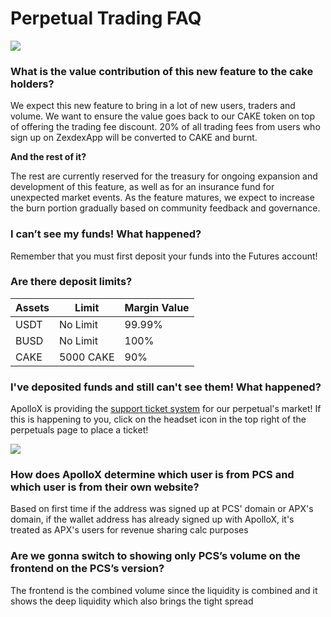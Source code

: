 # Perpetual Trading FAQ

![](../../../.gitbook/assets/general-faq-header.png)

### What is the value contribution of this new feature to the cake holders?

We expect this new feature to bring in a lot of new users, traders and volume. We want to ensure the value goes back to our CAKE token on top of offering the trading fee discount. 20% of all trading fees from users who sign up on ZexdexApp will be converted to CAKE and burnt.

**And the rest of it?**

The rest are currently reserved for the treasury for ongoing expansion and development of this feature, as well as for an insurance fund for unexpected market events. As the feature matures, we expect to increase the burn portion gradually based on community feedback and governance.

### I can’t see my funds! What happened?

Remember that you must first deposit your funds into the Futures account!

### Are there deposit limits?

| Assets | Limit     | Margin Value |
| ------ | --------- | ------------ |
| USDT   | No Limit  | 99.99%       |
| BUSD   | No Limit  | 100%         |
| CAKE   | 5000 CAKE | 90%          |

### I've deposited funds and still can't see them! What happened?

ApolloX is providing the [support ticket system](https://apolloxbroker.zendesk.com/hc/en-us/requests/new) for our perpetual's market! If this is happening to you, click on the headset icon in the top right of the perpetuals page to place a ticket!

![](../../../.gitbook/assets/ApolloXSupportTicket\_Fix.png)

### How does ApolloX determine which user is from PCS and which user is from their own website?

Based on first time if the address was signed up at PCS' domain or APX's domain, if the wallet address has already signed up with ApolloX, it's treated as APX's users for revenue sharing calc purposes

### Are we gonna switch to showing only PCS’s volume on the frontend on the PCS’s version?

The frontend is the combined volume since the liquidity is combined and it shows the deep liquidity which also brings the tight spread
